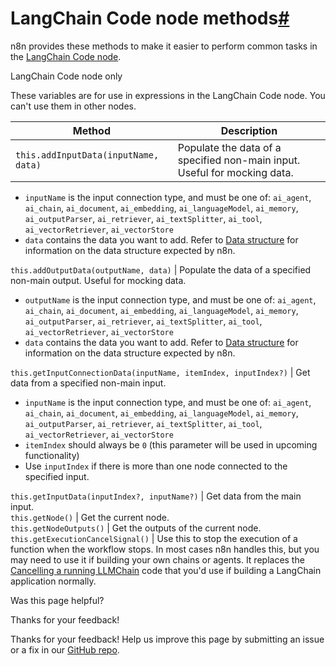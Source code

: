 [ ](https://github.com/n8n-io/n8n-docs/edit/main/docs/code/builtin/langchain-methods.md "Edit this page")

# LangChain Code node methods[#](#langchain-code-node-methods "Permanent link")

n8n provides these methods to make it easier to perform common tasks in the [LangChain Code node](../../../integrations/builtin/cluster-nodes/root-nodes/n8n-nodes-langchain.code/).

LangChain Code node only

These variables are for use in expressions in the LangChain Code node. You can't use them in other nodes.

Method | Description  
---|---  
`this.addInputData(inputName, data)` | Populate the data of a specified non-main input. Useful for mocking data.

  * `inputName` is the input connection type, and must be one of: `ai_agent`, `ai_chain`, `ai_document`, `ai_embedding`, `ai_languageModel`, `ai_memory`, `ai_outputParser`, `ai_retriever`, `ai_textSplitter`, `ai_tool`, `ai_vectorRetriever`, `ai_vectorStore`
  * `data` contains the data you want to add. Refer to [Data structure](../../../data/data-structure/) for information on the data structure expected by n8n.

  
`this.addOutputData(outputName, data)` | Populate the data of a specified non-main output. Useful for mocking data.

  * `outputName` is the input connection type, and must be one of: `ai_agent`, `ai_chain`, `ai_document`, `ai_embedding`, `ai_languageModel`, `ai_memory`, `ai_outputParser`, `ai_retriever`, `ai_textSplitter`, `ai_tool`, `ai_vectorRetriever`, `ai_vectorStore`
  * `data` contains the data you want to add. Refer to [Data structure](../../../data/data-structure/) for information on the data structure expected by n8n.

  
`this.getInputConnectionData(inputName, itemIndex, inputIndex?)` | Get data from a specified non-main input.

  * `inputName` is the input connection type, and must be one of: `ai_agent`, `ai_chain`, `ai_document`, `ai_embedding`, `ai_languageModel`, `ai_memory`, `ai_outputParser`, `ai_retriever`, `ai_textSplitter`, `ai_tool`, `ai_vectorRetriever`, `ai_vectorStore`
  * `itemIndex` should always be `0` (this parameter will be used in upcoming functionality)
  * Use `inputIndex` if there is more than one node connected to the specified input.

  
`this.getInputData(inputIndex?, inputName?)` | Get data from the main input.  
`this.getNode()` | Get the current node.  
`this.getNodeOutputs()` | Get the outputs of the current node.  
`this.getExecutionCancelSignal()` | Use this to stop the execution of a function when the workflow stops. In most cases n8n handles this, but you may need to use it if building your own chains or agents. It replaces the [Cancelling a running LLMChain](https://js.langchain.com/docs/modules/chains/foundational/llm_chain#cancelling-a-running-llmchain) code that you'd use if building a LangChain application normally.  
  
Was this page helpful? 

Thanks for your feedback! 

Thanks for your feedback! Help us improve this page by submitting an issue or a fix in our [GitHub repo](https://github.com/n8n-io/n8n-docs). 
